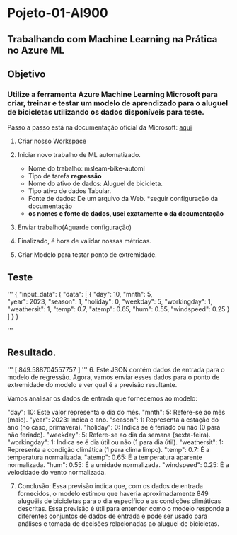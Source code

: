 # Pojeto-01-AI900
## Trabalhando com Machine Learning na Prática no Azure ML
## Objetivo
### Utilize a ferramenta Azure Machine Learning Microsoft para criar, treinar e testar um modelo de aprendizado para o aluguel de bicicletas utilizando os dados disponíveis para teste.


Passo a passo está na documentação oficial da Microsoft: [aqui](https://microsoftlearning.github.io/mslearn-ai-fundamentals/Instructions/Labs/01-machine-learning.html)

1. Criar nosso Workspace 
2. Iniciar novo trabalho de ML automatizado. 
    * Nome do trabalho: msleam-bike-automl
    * Tipo de tarefa **regressão**
    * Nome do ativo de dados: Aluguel de bicicleta.
    * Tipo ativo de dados Tabular.
    * Fonte de dados: De um arquivo da Web.
    *seguir configuração da documentação 
    * **os nomes e fonte de dados, usei exatamente o da documentação**


3. Enviar trabalho(Aguarde configuração)
4. Finalizado, é hora de validar nossas métricas.
5. Criar Modelo para testar ponto de extremidade.

## Teste
'''
{
  "input_data": {
    "data": [
       {
         "day": 10,
         "mnth": 5,   
         "year": 2023,
         "season": 1,
         "holiday": 0,
         "weekday": 5,
         "workingday": 1,
         "weathersit": 1, 
         "temp": 0.7, 
         "atemp": 0.65,
         "hum": 0.55,
         "windspeed": 0.25 
       }
     ]
  }
}

'''
## Resultado.
'''
[
  849.588704557757
]
'''
6. Este JSON contém dados de entrada para o modelo de regressão. Agora, vamos enviar esses dados para o ponto de extremidade do modelo e ver qual é a previsão resultante.

Vamos analisar os dados de entrada que fornecemos ao modelo:

"day": 10: Este valor representa o dia do mês.
"mnth": 5: Refere-se ao mês (maio).
"year": 2023: Indica o ano.
"season": 1: Representa a estação do ano (no caso, primavera).
"holiday": 0: Indica se é feriado ou não (0 para não feriado).
"weekday": 5: Refere-se ao dia da semana (sexta-feira).
"workingday": 1: Indica se é dia útil ou não (1 para dia útil).
"weathersit": 1: Representa a condição climática (1 para clima limpo).
"temp": 0.7: É a temperatura normalizada.
"atemp": 0.65: É a temperatura aparente normalizada.
"hum": 0.55: É a umidade normalizada.
"windspeed": 0.25: É a velocidade do vento normalizada.

7. Conclusão:
Essa previsão indica que, com os dados de entrada fornecidos, o modelo estimou que haveria aproximadamente  849 aluguéis de bicicletas para o dia específico e as condições climáticas descritas. Essa previsão é útil para entender como o modelo responde a diferentes conjuntos de dados de entrada e pode ser usado para análises e tomada de decisões relacionadas ao aluguel de bicicletas.